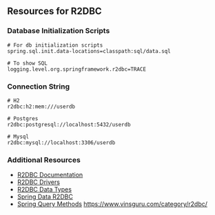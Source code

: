 ## Resources for R2DBC

### Database Initialization Scripts

```properties
# For db initialization scripts
spring.sql.init.data-locations=classpath:sql/data.sql

# To show SQL
logging.level.org.springframework.r2dbc=TRACE
```

### Connection String

```properties
# H2
r2dbc:h2:mem:///userdb

# Postgres
r2dbc:postgresql://localhost:5432/userdb

# Mysql
r2dbc:mysql://localhost:3306/userdb
```

### Additional Resources

- [R2DBC Documentation](https://r2dbc.io/spec/1.0.0.RELEASE/spec/html/)
- [R2DBC Drivers](https://r2dbc.io/drivers/)
- [R2DBC Data Types](https://r2dbc.io/spec/1.0.0.RELEASE/spec/html/#datatypes)
- [Spring Data R2DBC](https://docs.spring.io/spring-data/relational/reference/r2dbc.html)
- [Spring Query Methods](https://docs.spring.io/spring-data/relational/reference/r2dbc/query-methods.html)
  https://www.vinsguru.com/category/r2dbc/